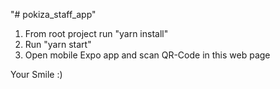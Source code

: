 "# pokiza_staff_app" 

1. From root project run "yarn install"
2. Run "yarn start" 
3. Open mobile Expo app and scan QR-Code in this web page

Your Smile :)
